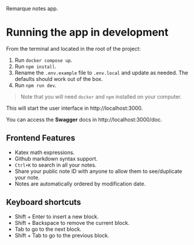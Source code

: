 Remarque notes app.

# Running the app in development

From the terminal and located in the root of the project:
1. Run `docker compose up`.
2. Run `npm install`.
3. Rename the `.env.example` file to `.env.local` and update as needed. The defaults should work out of the box.
4. Run `npm run dev`.

> Note that you will need `docker` and `npm` installed on your computer.

This will start the user interface in http://localhost:3000.

You can access the **Swagger** docs in http://localhost:3000/doc.

## Frontend Features

- Katex math expressions.
- Github markdown syntax support.
- `Ctrl+K` to search in all your notes.
- Share your public note ID with anyone to allow them to see/duplicate your note.
- Notes are automatically ordered by modification date.

## Keyboard shortcuts
- Shift + Enter to insert a new block.
- Shift + Backspace to remove the current block.
- Tab to go to the next block.
- Shift + Tab to go to the previous block.
